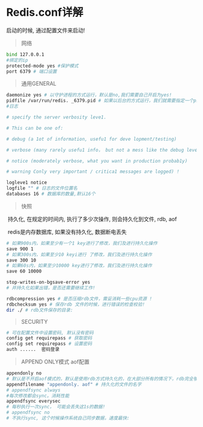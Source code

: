 # Redis.conf详解

启动的时候, 通过配置文件来启动!

>网络

```bash
bind 127.0.0.1
#绑定的ip
protected-mode yes #保护模式
port 6379 # 端口设置
```

> 通用GENERAL 

```bash
daemonize yes # 以守护进程的方式运行，默认是no,我们需要自己开启为yes!
pidfile /var/run/redis. _6379.pid # 如果以后台的方式运行，我们就需要指定一个pid文件!
#日志

# specify the server verbosity leve1.

# This can be one of:

# debug (a 1ot of information, usefu1 for deve lopment/testing)

# verbose (many rarely usefu1 info， but not a mess like the debug leve1)

# notice (moderately verbose, what you want in production probab1y)

# warning Conly very important / critica1 messages are logged) !

logleve1 notice
logfile "" # 日志的文件位置名
databases 16 # 数据库的数量,默认16个

```

> 快照

​	持久化, 在规定的时间内, 执行了多少次操作, 则会持久化到文件, rdb, aof

​	redis是内存数据库, 如果没有持久化, 数据断电丢失

```bash
# 如果900s内，如果至少有一个1 key进行了修改，我们及进行持久化操作
save 900 1
# 如果300s内，如果至少10 keyi进行 了修改，我们及进行持久化操作
save 300 10
# 如果60s内，如果至少10000 key进行了修改，我们及进行持久化操作
save 60 10000

stop-writes-on-bgsave-error yes
# 并持久化如果出错，是否还需要继续工作!

rdbcompression yes # 是否压缩rdb文件，需妥消耗一些cpu资源 ! 
rdbchecksum yes # 保存rdb 文件的时候，进行错误的检查校验!
dir ./ # rdb文件保存的目录:

```

> SECURITY


```bash
# 可在配置文件中设置密码, 默认没有密码
config get requirepass # 获取密码
config set requirepass # 设置密码
auth ......  密码登录
```

> APPEND ONLY模式 aof配置

```bash
appendonly no
# 默认是不开启aof模式的，默认是使用rdb方式持久化的，在大部分所有的情况下，rdb完全够用!
appendfilename "appendonly. aof" # 持久化的文件的名字
# appendfsync always
#每次修改都会sync。消耗性能
appendfsync everysec
# 每秒执行一次sync， 可能会丢失这1s的数据!
# appendfsync no
# 不执行sync, 这个时候操作系统自己同步数据，速度最快:
 
```

